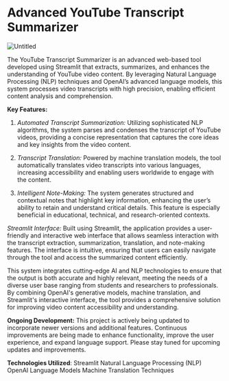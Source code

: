 # Advanced YouTube Transcript Summarizer

![Untitled](https://github.com/user-attachments/assets/f2e54f0f-0208-4371-9c05-ba4e3d781605)


The YouTube Transcript Summarizer is an advanced web-based tool developed using Streamlit that extracts, summarizes, and enhances the understanding of YouTube video content. By leveraging Natural Language Processing (NLP) techniques and OpenAI’s advanced language models, this system processes video transcripts with high precision, enabling efficient content analysis and comprehension.

**Key Features:**
1. *Automated Transcript Summarization:* Utilizing sophisticated NLP algorithms, the system parses and condenses the transcript of YouTube videos, providing a concise representation that captures the core ideas and key insights from the video content.

2. *Transcript Translation:* Powered by machine translation models, the tool automatically translates video transcripts into various languages, increasing accessibility and enabling users worldwide to engage with the content.

3. *Intelligent Note-Making:* The system generates structured and contextual notes that highlight key information, enhancing the user’s ability to retain and understand critical details. This feature is especially beneficial in educational, technical, and research-oriented contexts.

*Streamlit Interface:* Built using Streamlit, the application provides a user-friendly and interactive web interface that allows seamless interaction with the transcript extraction, summarization, translation, and note-making features. The interface is intuitive, ensuring that users can easily navigate through the tool and access the summarized content efficiently.

This system integrates cutting-edge AI and NLP technologies to ensure that the output is both accurate and highly relevant, meeting the needs of a diverse user base ranging from students and researchers to professionals. By combining OpenAI's generative models, machine translation, and Streamlit's interactive interface, the tool provides a comprehensive solution for improving video content accessibility and understanding.

**Ongoing Development:**
This project is actively being updated to incorporate newer versions and additional features. Continuous improvements are being made to enhance functionality, improve the user experience, and expand language support. Please stay tuned for upcoming updates and improvements.

**Technologies Utilized**:
Streamlit
Natural Language Processing (NLP)
OpenAI Language Models
Machine Translation Techniques
